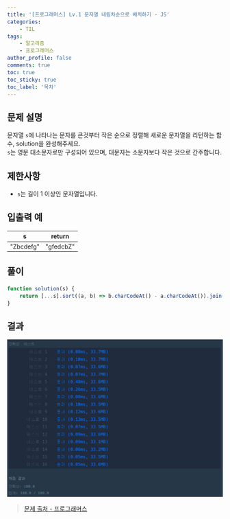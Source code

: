 ```yaml
---
title: '[프로그래머스] Lv.1 문자열 내림차순으로 배치하기 - JS'
categories:
    - TIL
tags:
    - 알고리즘
    - 프로그래머스
author_profile: false
comments: true
toc: true
toc_sticky: true
toc_label: '목차'
---
```


## 문제 설명

문자열 `s`에 나타나는 문자를 큰것부터 작은 순으로 정렬해 새로운 문자열을 리턴하는 함수, solution을 완성해주세요.  
`s`는 영문 대소문자로만 구성되어 있으며, 대문자는 소문자보다 작은 것으로 간주합니다.

## 제한사항

-   `s`는 길이 1 이상인 문자열입니다.

## 입출력 예

| s         | return    |
| --------- | --------- |
| "Zbcdefg" | "gfedcbZ" |

## 풀이

```javascript
function solution(s) {
    return [...s].sort((a, b) => b.charCodeAt() - a.charCodeAt()).join('');
}
```

## 결과

![result](/assets/images/2023/08/23/algorithm-27-result.png)

> [문제 출처 - 프로그래머스](https://school.programmers.co.kr/learn/courses/30/lessons/12917?language=javascript)
